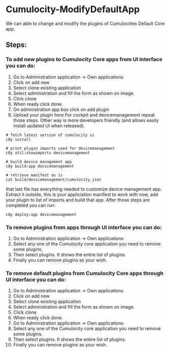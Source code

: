 # Cumulocity-ModifyDefaultApp
We can able to change and modify the plugins of Cumulocities Default Core app. 
## Steps:
### To add new plugins to Cumulocity Core apps from UI interface you can do:
1.	Go to Administration application -> Own applications
2.	Click on add new
3.	Select clone existing application
4.	Select administration and fill the form as shown on image.
5.	Click clone
6.	When ready click done.
7.	On administration app box click on add plugin 
8.	Upload your plugin here
For cockpit and devicemanagement repeat those steps.
Other way is more developers friendly (and allows easily install updated UI when released).
```
# fetch latest version of cumulocity ui
c8y install

# print plugin imports used for devicemanagement
c8y util:showimports devicemanagement

# build device management app
c8y build:app devicemanagement

# retrieve manifest as is
cat build/devicemanagement/cumulocity.json
```
that last file has everything needed to customize device management app. Extract it outside, this is your appliciation manifest to work with now, add your plugin to list of imports and build that app.
After those steps are completed you can run:
```
c8y deploy:app devicemanagement
```

### To remove  plugins from apps through UI interface you can do:
1.	Go to Administration application -> Own applications
2.	Select any one of the Cumulocity core application you need to remove some plugins.
3.	Then select plugins. It shows the entire  list of plugins.
4.	Finally you can remove plugins as your wish.

### To remove default plugins from Cumulocity Core apps through UI interface you can do:
1. Go to Administration application -> Own applications
2. Click on add new
3. Select clone existing application
4. Select administration and fill the form as shown on image.
5. Click clone
6. When ready click done.
7. Go to Administration application -> Own applications
8. Select any one of the Cumulocity core application you need to remove some plugins.
9. Then select plugins. It shows the entire  list of plugins.
10. Finally you can remove plugins as your wish.

